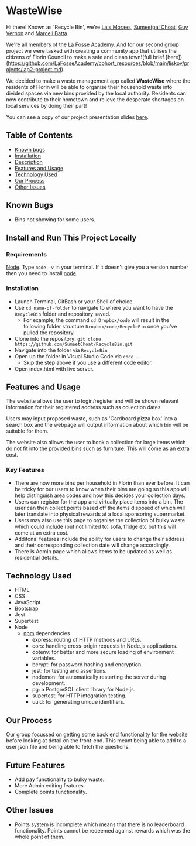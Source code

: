 # WasteWise

Hi there! Known as 'Recycle Bin', we're [Lais Moraes](https://github.com/laisjmvet), [Sumeetpal Choat](https://github.com/SumeetChoat), [Guy Vernon](https://github.com/Gilheim) and [Marcell Batta](https://github.com/ioptyu2).

We're all members of the [La Fosse Academy](https://www.lafosseacademy.com/). And for our second group project we were tasked with creating a community app that utilises the citizens of Florin Council to make a safe and clean town!(full brief [here])(https://github.com/LaFosseAcademy/cohort_resources/blob/main/liskov/projects/lap2-project.md).

We decided to make a waste management app called **WasteWise** where the residents of Florin will be able to organise their household waste into divided spaces via new bins provided by the local authority. Residents can now contribute to their hometown and relieve the desperate shortages on local services by doing their part!

You can see a copy of our project presentation slides [here](https://github.com/SumeetChoat/RecycleBin).

## Table of Contents

- [Known bugs](#known-bugs)
- [Installation](#install-and-run-this-project-locally)
- [Description](#description)
- [Features and Usage](#features-and-usage)
- [Technology Used](#technology-used)
- [Our Process](#our-process)
- [Other Issues](#other-issues)

## Known Bugs
- Bins not showing for some users.

## Install and Run This Project Locally

### Requirements

[Node](https://nodejs.org/en). Type `node -v` in your terminal. If it doesn't give you a version number then you need to install [node](https://nodejs.dev/en/download/).

### Installation

- Launch Terminal, GitBash or your Shell of choice.
- Use `cd name-of-folder` to navigate to where you want to have the `RecycleBin` folder and repository saved.
    - For example, the command `cd Dropbox/code` will result in the following folder structure `Dropbox/code/RecycleBin` once you've pulled the repository.
- Clone into the repository: `git clone https://github.com/SumeetChoat/RecycleBin.git`
- Navigate into the folder via `RecycleBin`
- Open up the folder in Visual Studio Code via `code .`
    - Skip the step above if you use a different code editor.
- Open index.html with live server.

## Features and Usage

The website allows the user to login/register and will be shown relevant information for their registered address such as collection dates.

Users may input proposed waste, such as 'Cardboard pizza box' into a search box and the webpage will output information about which bin will be suitable for them.

The website also allows the user to book a collection for large items which do not fit into the provided bins such as furniture. This will come as an extra cost.  

### Key Features
- There are now more bins per household in Florin than ever before. It can be tricky for our users to know when their bins are going so this app will help distinguish area codes and how this decides your collection days.
- Users can register for the app and virtually place items into a bin. The user can then collect points based off the items disposed of which will later translate into physical rewards at a local sponsoring supermarket.
- Users may also use this page to organise the collection of bulky waste which could include (but not limited to) sofa, fridge etc but this will come at an extra cost.
- Additonal features include the ability for users to change their address and their corresponding collection date will change accordingly.
- There is Admin page which allows items to be updated as well as residential details.

## Technology Used

- HTML
- CSS
- JavaScript
- Bootstrap
- Jest
- Supertest
- Node
	- [npm](https://www.npmjs.com/) dependencies
		- express: routing of HTTP methods and URLs.
		- cors: handling cross-origin requests in Node.js applications.
		- dotenv: for better and more secure loading of environment variables.
		- bcrypt: for password hashing and encryption.
		- jest: for testing and assertions.
		- nodemon: for automatically restarting the server during development.
		- pg: a PostgreSQL client library for Node.js.
		- supertest: for HTTP integration testing.
		- uuid: for generating unique identifiers.



## Our Process

Our group focussed on getting some back end functionality for the website before looking at detail on the front-end. This meant being able to add to a user json file and being able to fetch the questions. 

## Future Features
- Add pay functionality to bulky waste.
- More Admin editing features.
- Complete points functionality.

## Other Issues
- Points system is incomplete which means that there is no leaderboard functionality. Points cannot be redeemed against rewards which was the whole point of them.


